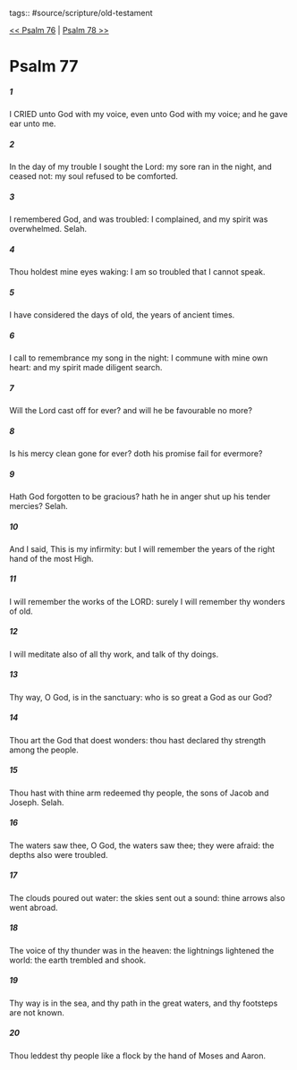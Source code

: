 tags:: #source/scripture/old-testament

[<< Psalm 76](source/scripture/old-testament/19_Psalms/Psalm_76.md) | [Psalm 78 >>](source/scripture/old-testament/19_Psalms/Psalm_78.md)

# Psalm 77

##### 1

I CRIED unto God with my voice, even unto God with my voice; and he gave ear unto me.

##### 2

In the day of my trouble I sought the Lord: my sore ran in the night, and ceased not: my soul refused to be comforted.

##### 3

I remembered God, and was troubled: I complained, and my spirit was overwhelmed. Selah.

##### 4

Thou holdest mine eyes waking: I am so troubled that I cannot speak.

##### 5

I have considered the days of old, the years of ancient times.

##### 6

I call to remembrance my song in the night: I commune with mine own heart: and my spirit made diligent search.

##### 7

Will the Lord cast off for ever? and will he be favourable no more?

##### 8

Is his mercy clean gone for ever? doth his promise fail for evermore?

##### 9

Hath God forgotten to be gracious? hath he in anger shut up his tender mercies? Selah.

##### 10

And I said, This is my infirmity: but I will remember the years of the right hand of the most High.

##### 11

I will remember the works of the LORD: surely I will remember thy wonders of old.

##### 12

I will meditate also of all thy work, and talk of thy doings.

##### 13

Thy way, O God, is in the sanctuary: who is so great a God as our God?

##### 14

Thou art the God that doest wonders: thou hast declared thy strength among the people.

##### 15

Thou hast with thine arm redeemed thy people, the sons of Jacob and Joseph. Selah.

##### 16

The waters saw thee, O God, the waters saw thee; they were afraid: the depths also were troubled.

##### 17

The clouds poured out water: the skies sent out a sound: thine arrows also went abroad.

##### 18

The voice of thy thunder was in the heaven: the lightnings lightened the world: the earth trembled and shook.

##### 19

Thy way is in the sea, and thy path in the great waters, and thy footsteps are not known.

##### 20

Thou leddest thy people like a flock by the hand of Moses and Aaron.
